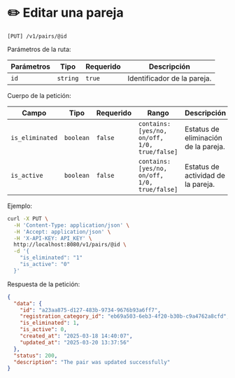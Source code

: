 # ✏️ Editar una pareja

```
[PUT] /v1/pairs/@id
```

Parámetros de la ruta:

| Parámetros | Tipo | Requerido | Descripción |
| ---------- | ---- | --------- | ----------- |
| `id` | `string` | `true` | Identificador de la pareja. |

Cuerpo de la petición:

| Campo | Tipo | Requerido | Rango | Descripción |
| ----- | ---- | --------- | ----- | ----------- |
| `is_eliminated` | `boolean` | `false` | `contains: [yes/no, on/off, 1/0, true/false]` | Estatus de eliminación de la pareja. |
| `is_active` | `boolean` | `false` | `contains: [yes/no, on/off, 1/0, true/false]` | Estatus de actividad de la pareja. |

Ejemplo:

```bash
curl -X PUT \
  -H 'Content-Type: application/json' \
  -H 'Accept: application/json' \
  -H 'X-API-KEY: API_KEY' \
  http://localhost:8080/v1/pairs/@id \
  -d '{
    "is_eliminated": "1"
    "is_active": "0"
  }'
```

Respuesta de la petición:

```json
{
  "data": {
    "id": "a23aa875-d127-483b-9734-9676b93a6ff7",
    "registration_category_id": "eb69a503-6eb3-4f20-b30b-c9a4762a8cfd",
    "is_eliminated": 1,
    "is_active": 0,
    "created_at": "2025-03-18 14:40:07",
    "updated_at": "2025-03-20 13:37:56"
  },
  "status": 200,
  "description": "The pair was updated successfully"
}
```
